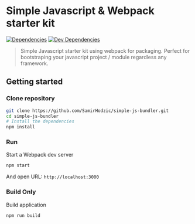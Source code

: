 # Simple Javascript & Webpack starter kit

[![Dependencies][dependencies]][dependencies-url]
[![Dev Dependencies][dev-dependencies]][dev-dependencies-url]

> Simple Javascript starter kit using webpack for packaging. Perfect for bootstraping your javascript project / module regardless any framework.

## Getting started

### Clone repository

```bash
git clone https://github.com/SamirHodzic/simple-js-bundler.git
cd simple-js-bundler
# Install the dependencies
npm install
```

### Run

Start a Webpack dev server 
```bash
npm start
```
And open URL: `http://localhost:3000`

### Build Only

Build application
```bash
npm run build
```

[dependencies]: https://david-dm.org/samirhodzic/simple-js-bundler.svg
[dependencies-url]: https://david-dm.org/samirhodzic/simple-js-bundler
[dev-dependencies]: https://david-dm.org/samirhodzic/simple-js-bundler/dev-status.svg
[dev-dependencies-url]: https://david-dm.org/samirhodzic/simple-js-bundler?type=dev